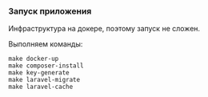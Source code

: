 ### Запуск приложения

Инфраструктура на докере, поэтому запуск не сложен.

Выполняем команды:

```
make docker-up
make composer-install
make key-generate
make laravel-migrate
make laravel-cache
```
